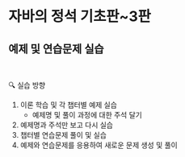 # 자바의 정석 기초판~3판
<h2> 예제 및 연습문제 실습 </h2>
<br>
 
🔍 실습 방향
1. 이론 학습 및 각 챕터별 예제 실습
    - 예제명 및 풀이 과정에 대한 주석 달기  
2. 예제명과 주석만 보고 다시 실습 
3. 챕터별 연습문제 풀이 및 실습
4. 예제와 연습문제를 응용하여 새로운 문제 생성 및 풀이




